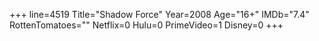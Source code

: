 +++
line=4519
Title="Shadow Force"
Year=2008
Age="16+"
IMDb="7.4"
RottenTomatoes=""
Netflix=0
Hulu=0
PrimeVideo=1
Disney=0
+++

